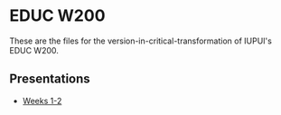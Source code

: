 # EDUC W200

These are the files for the version-in-critical-transformation of IUPUI's EDUC W200.

## Presentations

  * [Weeks 1-2](presentations/presentation-week1_2.html)

